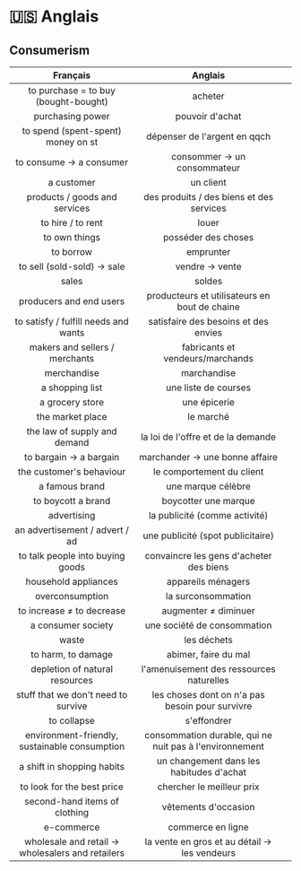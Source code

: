 # 🇺🇸 Anglais

## Consumerism

|                      Français                     |                         Anglais                         |   |
| :-----------------------------------------------: | :-----------------------------------------------------: | - |
|        to purchase = to buy (bought-bought)       |                         acheter                         |   |
|                  purchasing power                 |                     pouvoir d'achat                     |   |
|         to spend (spent-spent) money on st        |               dépenser de l'argent en qqch              |   |
|              to consume -> a consumer             |               consommer -> un consommateur              |   |
|                     a customer                    |                        un client                        |   |
|           products / goods and services           |         des produits / des biens et des services        |   |
|                 to hire / to rent                 |                          louer                          |   |
|                   to own things                   |                    posséder des choses                  |   |
|                     to borrow                     |                        emprunter                        |   |
|            to sell (sold-sold) -> sale            |                     vendre -> vente                     |   |
|                       sales                       |                          soldes                         |   |
|              producers and end users              |      producteurs et utilisateurs en bout de chaine      |   |
|        to satisfy / fulfill needs and wants       |           satisfaire des besoins et des envies          |   |
|           makers and sellers / merchants          |             fabricants et vendeurs/marchands            |   |
|                    merchandise                    |                       marchandise                       |   |
|                  a shopping list                  |                   une liste de courses                  |   |
|                  a grocery store                  |                       une épicerie                      |   |
|                  the market place                 |                        le marché                        |   |
|            the law of supply and demand           |            la loi de l'offre et de la demande           |   |
|              to bargain -> a bargain              |             marchander -> une bonne affaire             |   |
|              the customer's behaviour             |                le comportement du client                |   |
|                   a famous brand                  |                    une marque célèbre                   |   |
|                 to boycott a brand                |                   boycotter une marque                  |   |
|                    advertising                    |              la publicité (comme activité)              |   |
|           an advertisement / advert / ad          |            une publicité (spot publicitaire)            |   |
|          to talk people into buying goods         |         convaincre les gens d'acheter des biens         |   |
|                household appliances               |                    appareils ménagers                   |   |
|                  overconsumption                  |                    la surconsommation                   |   |
|             to increase ≠ to decrease             |                   augmenter ≠ diminuer                  |   |
|                 a consumer society                |               une société de consommation               |   |
|                       waste                       |                       les déchets                       |   |
|                 to harm, to damage                |                   abimer, faire du mal                  |   |
|           depletion of natural resources          |         l'amenuisement des ressources naturelles        |   |
|        stuff that we don't need to survive        |     les choses dont on n'a pas besoin pour survivre     |   |
|                    to collapse                    |                       s'effondrer                       |   |
|   environment-friendly, sustainable consumption   | consommation durable, qui ne nuit pas à l'environnement |   |
|             a shift in shopping habits            |         un changement dans les habitudes d'achat        |   |
|             to look for the best price            |                chercher le meilleur prix                |   |
|           second-hand items of clothing           |                   vêtements d'occasion                  |   |
|                     e-commerce                    |                    commerce en ligne                    |   |
| wholesale and retail -> wholesalers and retailers |      la vente en gros et au détail -> les vendeurs      |   |

